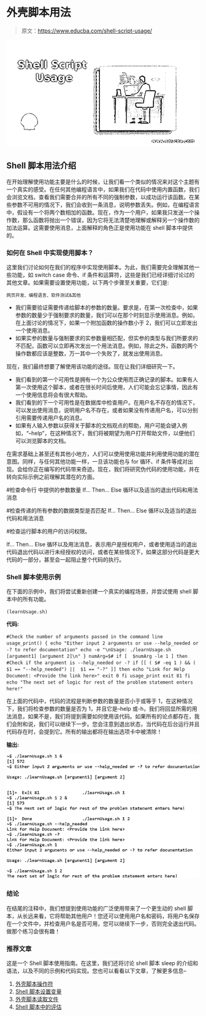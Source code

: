 # 外壳脚本用法

> 原文：<https://www.educba.com/shell-script-usage/>

![Shell Script Usage](img/1bc12d94403b1cf9964e1516bb27d198.png)



## Shell 脚本用法介绍

在开始理解使用功能主要是什么的时候，让我们看一个类似的情况来对这个主题有一个真实的感受。在任何其他编程语言中，如果我们在代码中使用内置函数，我们会浏览文档，查看我们需要合并的所有不同的强制参数，以成功运行该函数。在某些参数不可用的情况下，我们会收到一条消息，说明参数丢失。例如，在编程语言中，假设有一个将两个数相加的函数。现在，作为一个用户，如果我只发送一个操作数，那么函数将抛出一个错误，因为它将无法清楚地理解或解释另一个操作数的加法运算。这需要使用消息，上面解释的角色正是使用功能在 shell 脚本中提供的。

### 如何在 Shell 中实现使用脚本？

这里我们讨论如何在我们的程序中实现使用脚本。为此，我们需要完全理解其他一些功能，如 switch case 命令、if 条件和运算符，这些是我们已经详细讨论过的其他文章。如果需要设置使用功能，以下两个步骤至关重要，它们是:

<small>网页开发、编程语言、软件测试&其他</small>

*   我们需要验证需要传递给脚本的参数的数量。要求是，在第一次检查中，如果参数的数量少于强制要求的数量，我们可以在那个时刻显示使用消息。例如，在上面讨论的情况下，如果一个附加函数的操作数小于 2，我们可以立即发出一个使用消息。
*   如果实参的数量与强制要求的实参数量相匹配，但实参的类型与我们所要求的不匹配，函数可以立即再次发出一个用法消息。例如，除此之外，函数的两个操作数都应该是整数，万一其中一个失败了，就发出使用消息。

现在，我们最终想要了解使用该功能的途径。现在让我们详细研究一下。

*   我们看到的第一个可用性是拥有一个为公众使用而正确记录的脚本。如果有人第一次使用这个脚本，或者在很长时间后使用，人们可能会忘记事情，因此有一个使用信息将会有很大帮助。
*   我们看到的下一个可用性是在数据库中检查用户。在用户名不存在的情况下，可以发出使用消息，说明用户名不存在，或者如果没有传递用户名，可以分别引用需要传递用户名的消息。
*   如果有人输入参数以获得关于脚本的文档观点的帮助，用户可能会键入例如，“–help”，在这种情况下，我们将被期望为用户打开帮助文件，以便他们可以浏览脚本的文档。

在需求基础上甚至还有其他小地方，人们可以使用使用功能并利用使用功能的潜在意图。同样，与任何其他功能一样，一旦该功能也与 for 循环、if 条件等成对出现。会给你正在编写的代码带来奇迹。现在，我们将研究伪代码的使用功能，并在转向实际示例之前理解其潜在的方面。

#检查命令行
中提供的参数数量 If… Then… Else 循环以及适当的退出代码和用法消息

#检查传递的所有参数的数据类型是否匹配
If… Then… Else 循环以及适当的退出代码和用法消息

#检查运行脚本的用户的访问权限。

If… Then… Else 循环以及用法消息，表示用户是授权用户，或者使用适当的退出代码退出代码以进行未经授权的访问，或者在某些情况下，如果这部分代码是更大代码的一部分，甚至会一起阻止整个代码的执行。

### Shell 脚本使用示例

在下面的示例中，我们将尝试重新创建一个真实的编程场景，并尝试使用 shell 脚本中的所有功能。

`(learnUsage.sh)`

**代码:**

`#Check the number of arguments passed in the command line
usage_print() {
echo "Either input 2 arguments or use --help_needed or -? to refer documentation"
echo -e "\nUsage: ./learnUsage.sh [argument1] [argument 2]\n"
}
numArg=$#
if [  $numArg -le 1 ] then
#Check if the argument is --help_needed or -?
if [[ ( $# -eq 1 ) && ( $1 == "--help_needed") ||  $1 == "-?" ]] then
echo "Link for Help Document: <Provide the link here>"
exit 0
fi
usage_print
exit 81
fi
echo "The next set of logic for rest of the problem statement enters here!"`

在上面的代码中，代码的流程是判断参数的数量是否小于或等于 1，在这种情况下，我们将检查参数的数量是否为 1，并且它是–help 或-h，我们将回显所需的用法消息，如果不是，我们将提到需要如何使用该代码。如果所有的论点都存在，我们会附和说，我们可以继续下一步。您会注意到退出状态，当代码在后台运行并且代码存在时，会提到它。所有的输出都将在输出选项卡中被清除！

**输出:**

![Shell Script Usage-1.1](img/dee5f42ecaf0b34ae757cb896ed3f2ca.png)



### 结论

在结尾的注释中，我们想提到使用功能的广泛使用带来了一个更生动的 shell 脚本，从长远来看，它将帮助其他用户！您还可以使用用户名和密码，将用户名保存在一个文件中，并检查用户名是否可用，您可以继续下一步，否则完全退出代码。做那个练习会很有趣！

### 推荐文章

这是一个 Shell 脚本使用指南。在这里，我们还将讨论 shell 脚本 sleep 的介绍和语法，以及不同的示例和代码实现。您也可以看看以下文章，了解更多信息–

1.  [外壳脚本操作符](https://www.educba.com/shell-script-operators/)
2.  [Shell 脚本设置变量](https://www.educba.com/shell-script-set-variable/)
3.  [外壳脚本读取文件](https://www.educba.com/shell-script-read-file/)
4.  [Shell 脚本中的评估](https://www.educba.com/eval-in-shell-script/)





